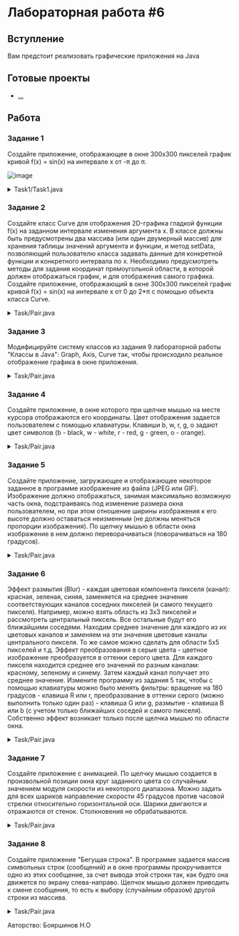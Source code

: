 # Лабораторная работа #6

## Вступление

Вам предстоит реализовать графические приложения на Java

## Готовые проекты

- [...](...)

## Работа

### Задание 1
Создайте приложение, отображающее в окне 300x300
пикселей график кривой f(x) = sin(x) на интервале x от -π до π.

![image](https://github.com/xarll/vpr/assets/76239707/4501a826-1b3e-429b-b10f-948b55a961d8)

<details>
  <summary>Task1/Task1.java</summary>
  
```java
package task1;

import javax.swing.JFrame;
import javax.swing.JPanel;
import java.awt.BasicStroke;
import java.awt.Color;
import java.awt.Graphics;
import java.awt.Graphics2D;


public class Task1 {
    public Task1() {
        JFrame frame = new JFrame("Task1");
        frame.setSize(300, 300);
        frame.setDefaultCloseOperation(JFrame.EXIT_ON_CLOSE);
        JPanel panel = new JPanel() {
            @Override
            public void paintComponent(Graphics g) {
                int w = getWidth(), h = getHeight();
                g.setColor(Color.BLACK);
                g.fillRect(0, 0, w - 1, h - 1);
                Graphics2D g2 = (Graphics2D) g;
                g2.setStroke(new BasicStroke(3));
                g.setColor(Color.RED);
                
                double xScale = w / (2 * Math.PI); // Масштаб x по размеру панели
                double yScale = h / 2.0; // Масштабировать y по размеру панели
                double xOffset = w / 2.0; // Центр x
                double yOffset = h / 2.0; // Центр y
                double yPrev = Math.sin(-Math.PI); // Предыдущее значение y
                
                for (double x = -Math.PI; x <= Math.PI; x += 0.01) {
                    double y = Math.sin(x);
                    int x1 = (int) Math.round(x * xScale + xOffset);
                    int y1 = (int) Math.round(yPrev * yScale + yOffset);
                    int x2 = (int) Math.round(x * xScale + xOffset);
                    int y2 = (int) Math.round(y * yScale + yOffset);
                    g.drawLine(x1, y1, x2, y2);
                    yPrev = y;
                }
            }
        };
        frame.add(panel);
        frame.setVisible(true);
    }

    public static void main(String[] args) {
        new Task1();
    }
}

```
  
</details>


### Задание 2
Создайте класс Curve для отображения 2D-графика
гладкой функции f(x) на заданном интервале изменения аргумента x. В
классе должны быть предусмотрены два массива (или один двумерный
массив) для хранения таблицы значений аргумента и функции, и метод
setData, позволяющий пользователю класса задавать данные для
конкретной функции и конкретного интервала по x. Необходимо
предусмотреть методы для задания координат прямоугольной области,
в которой должен отображаться график, и для отображения самого
графика. Создайте приложение, отображающий в окне 300x300
пикселей график кривой f(x) = sin(x) на интервале x от 0 до 2*π с
помощью объекта класса Curve.

<details>
  <summary>Task/Pair.java</summary>
  
```java
```
  
</details>


### Задание 3
Модифицируйте систему классов из задания 9
лабораторной работы "Классы в Java": Graph, Axis, Curve так, чтобы
происходило реальное отображение графика в окне приложения.

<details>
  <summary>Task/Pair.java</summary>
  
```java
```
  
</details>


### Задание 4
Создайте приложение, в окне которого при щелчке мышью
на месте курсора отображаются его координаты. Цвет отображения
задается пользователем с помощью клавиатуры. Клавиши b, w, r, g, o
задают цвет символов (b - black, w - white, r - red, g - green, o - orange).

<details>
  <summary>Task/Pair.java</summary>
  
```java
```
  
</details>


### Задание 5
Создайте приложение, загружающее и отображающее
некоторое заданное в программе изображение из файла (JPEG или
GIF). Изображение должно отображаться, занимая максимально
возможную часть окна, подстраиваясь под изменение размера окна
пользователем, но при этом отношение ширины изображения к его
высоте должно оставаться неизменным (не должны меняться
пропорции изображения). По щелчку мышью в области окна
изображение в нем должно переворачиваться (поворачиваться на 180
градусов).

<details>
  <summary>Task/Pair.java</summary>
  
```java
```
  
</details>


### Задание 6
Эффект размытия (Blur) - каждая цветовая компонента
пикселя (канал): красная, зеленая, синяя, заменяется на среднее
значение соответствующих каналов соседних пикселей (и самого
текущего пикселя). Например, можно взять область из 3x3 пикселей и
рассмотреть центральный пиксель. Все остальные будут его
ближайшими соседями. Находим среднее значение для каждого из их
цветовых каналов и заменяем на эти значения цветовые каналы
центрального пикселя. То же самое можно сделать для области 5x5
пикселей и т.д. Эффект преобразования в серые цвета - цветное
изображение преобразуется в оттенки серого цвета. Для каждого
пикселя находится среднее его значений по разным каналам: красному,
зеленому и синему. Затем каждый канал получает это среднее
значение. Измените программу из задания 5 так, чтобы с помощью
клавиатуры можно было менять фильтры: вращение на 180 градусов -
клавиша R или r, преобразование в оттенки серого (можно выполнить
только один раз) - клавиша G или g, размытие - клавиша B или b (с
учетом только ближайших соседей и самого пикселя). Собственно
эффект возникает только после щелчка мышью по области окна.

<details>
  <summary>Task/Pair.java</summary>
  
```java
```
  
</details>


### Задание 7
Создайте приложение с анимацией. По щелчку мышью
создается в произвольной позиции окна круг заданного цвета со
случайным значением модуля скорости из некоторого диапазона.
Можно задать для всех шариков направление скорости 45 градусов
против часовой стрелки относительно горизонтальной оси. Шарики
двигаются и отражаются от стенок. Столкновения не обрабатываются.

<details>
  <summary>Task/Pair.java</summary>
  
```java
```
  
</details>


### Задание 8
Создайте приложение "Бегущая строка". В программе
задается массив символьных строк (сообщений) и в окне программы
прокручивается одно из этих сообщение, за счет вывода этой строки
так, как будто она движется по экрану слева-направо. Щелчок мышью 
должен приводить к смене сообщения, то есть к выбору (случайным
образом) другой строки из массива.

<details>
  <summary>Task/Pair.java</summary>
  
```java
```
  
</details>



Авторство: Бояршинов Н.О
